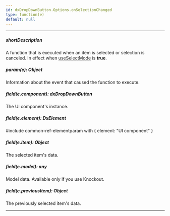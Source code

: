 ```yaml
---
id: dxDropDownButton.Options.onSelectionChanged
type: function(e)
default: null
---
```

---
##### shortDescription
A function that is executed when an item is selected or selection is canceled. In effect when [useSelectMode](/api-reference/10%20UI%20Components/dxDropDownButton/1%20Configuration/useSelectMode.md '/Documentation/ApiReference/UI_Components/dxDropDownButton/Configuration/#useSelectMode') is **true**.

##### param(e): Object
Information about the event that caused the function to execute.

##### field(e.component): dxDropDownButton
The UI component's instance.

##### field(e.element): DxElement
#include common-ref-elementparam with { element: "UI component" }

##### field(e.item): Object
The selected item's data.

##### field(e.model): any
Model data. Available only if you use Knockout.

##### field(e.previousItem): Object
The previously selected item's data.

---

